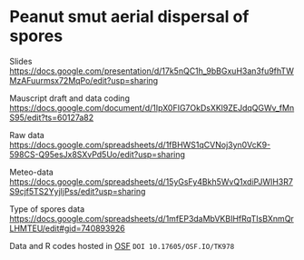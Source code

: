 # Peanut smut aerial dispersal of spores

Slides
https://docs.google.com/presentation/d/17k5nQC1h_9bBGxuH3an3fu9fhTWMzAFuurmsx72MqPo/edit?usp=sharing

Mauscript draft and data coding
https://docs.google.com/document/d/1IpX0FIG7OkDsXKl9ZEJdqQGWv_fMnS95/edit?ts=60127a82

Raw data
https://docs.google.com/spreadsheets/d/1fBHWS1qCVNoj3yn0VcK9-598CS-Q95esJx8SXvPd5Uo/edit?usp=sharing 

Meteo-data
https://docs.google.com/spreadsheets/d/15yGsFy4Bkh5WvQ1xdiPJWIH3R7S9cjf5TS2YyjljPss/edit?usp=sharing

Type of spores data
https://docs.google.com/spreadsheets/d/1mfEP3daMbVKBIHfRqTIsBXnmQrLHMTEU/edit#gid=740893926

Data and R codes hosted in [OSF](https://osf.io/tk978/_) `DOI 10.17605/OSF.IO/TK978`





